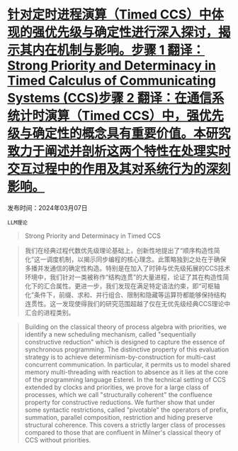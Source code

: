 # [针对定时进程演算（Timed CCS）中体现的强优先级与确定性进行深入探讨，揭示其内在机制与影响。步骤 1 翻译：Strong Priority and Determinacy in Timed Calculus of Communicating Systems (CCS)步骤 2 翻译：在通信系统计时演算（Timed CCS）中，强优先级与确定性的概念具有重要价值。本研究致力于阐述并剖析这两个特性在处理实时交互过程中的作用及其对系统行为的深刻影响。](https://arxiv.org/abs/2403.04618)

发布时间：2024年03月07日

`LLM理论`

> Strong Priority and Determinacy in Timed CCS

> 我们在经典过程代数优先级理论基础上，创新性地提出了“顺序构造性简化”这一调度机制，以揭示同步编程的核心理念。此策略独到之处在于确保多播并发通信的确定性构造。特别是在加入了时钟与优先级拓展的CCS技术环境中，我们针对一类被称作“结构连贯”的大量进程，论证了其在构造性简化下的汇合属性。更进一步，我们发现在满足特定语法约束，即“可枢轴化”条件下，前缀、求和、并行组合、限制和隐藏等运算符都能够保持结构连贯性。这一发现使得我们的研究范围超越了仅在无优先级经典CCS理论中汇合的进程类别。

> Building on the classical theory of process algebra with priorities, we identify a new scheduling mechanism, called "sequentially constructive reduction" which is designed to capture the essence of synchronous programming. The distinctive property of this evaluation strategy is to achieve determinism-by-construction for multi-cast concurrent communication. In particular, it permits us to model shared memory multi-threading with reaction to absence as it lies at the core of the programming language Esterel. In the technical setting of CCS extended by clocks and priorities, we prove for a large class of processes, which we call "structurally coherent" the confluence property for constructive reductions. We further show that under some syntactic restrictions, called "pivotable" the operators of prefix, summation, parallel composition, restriction and hiding preserve structural coherence. This covers a strictly larger class of processes compared to those that are confluent in Milner's classical theory of CCS without priorities.